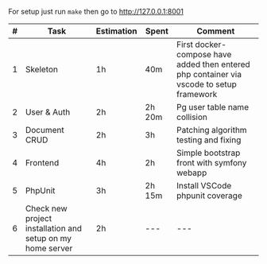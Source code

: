 For setup just run `make` then go to http://127.0.0.1:8001

| # | Task | Estimation | Spent | Comment |
| --- | --- | --- | --- | --- |
| 1 | Skeleton | 1h | 40m | First docker-compose have added then entered php container via vscode to setup framework |
| 2 | User & Auth | 2h | 2h 20m | Pg user table name collision |
| 3 | Document CRUD | 2h | 3h | Patching algorithm testing and fixing |
| 4 | Frontend | 4h | 2h | Simple bootstrap front with symfony webapp |
| 5 | PhpUnit | 3h | 2h 15m | Install VSCode phpunit coverage |
| 6 | Check new project installation and setup on my home server | 2h | --- | --- |